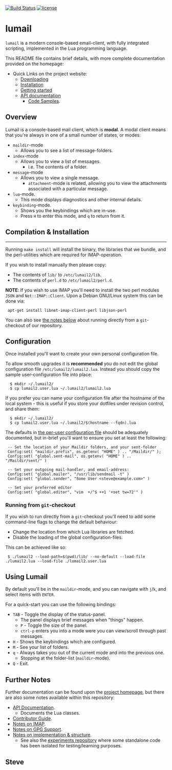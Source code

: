 
[![Build Status](https://travis-ci.org/lumail/lumail.png)](https://travis-ci.org/lumail/lumail)
[![license](https://img.shields.io/github/license/lumail/lumail.svg)]()


lumail
=======

`lumail` is a modern console-based email-client, with fully integrated scripting, implemented in the Lua programming language.

This README file contains brief details, with more complete documentation provided on the homepage:

* Quick Links on the project website:
  * [Downloading](https://lumail.org/download/)
  * [Installation](https://lumail.org/install/)
  * [Getting started](https://lumail.org/getting-started/)
  * [API documentation](https://lumail.org/api/)
     * [Code Samples](https://lumail.org/examples/).


## Overview

Lumail is a console-based mail client, which is __modal__.  A modal client
means that you're always in one of a small number of states, or modes:

* `maildir`-mode
    * Allows you to see a list of message-folders.
* `index`-mode
    * Allows you to view a list of messages.
       * i.e. The contents of a folder.
* `message`-mode
    * Allows you to view a single message.
       * `attachment`-mode is related, allowing you to view the attachments associated with a particular message.
* `lua`-mode.
    * This mode displays diagnostics and other internal details.
* `keybinding`-mode.
    * Shows you the keybindings which are in-use.
    * Press `H` to enter this mode, and `q` to return from it.


## Compilation & Installation
-----------------------------

Running `make install` will install the binary, the libraries that we bundle, and the perl-utilities which are required for IMAP-operation.

If you wish to install manually then please copy:

* The contents of `lib/` to `/etc/lumail2/lib`.
* The contents of `perl.d` to `/etc/lumail2/perl.d`.

**NOTE**: If you wish to use IMAP you'll need to install the two perl modules `JSON` and `Net::IMAP::Client`.  Upon a Debian GNU/Linux system this can be done
via:

     apt-get install libnet-imap-client-perl libjson-perl

You can also see [the notes below](#running-from-git-checkout) about running directly from a `git`-checkout
of our repository.


## Configuration

Once installed you'll want to create your own personal configuration file.

To allow smooth upgrades it is __recommended__ you do not edit the global configuration file `/etc/lumail2/lumail2.lua`.  Instead you should copy the sample user-configuration file into place:

      $ mkdir ~/.lumail2/
      $ cp lumail2.user.lua ~/.lumail2/lumail2.lua

If you prefer you can name your configuration file after the hostname of the local system - this is useful if you store your dotfiles under revision control, and share them:

      $ mkdir ~/.lumail2/
      $ cp lumail2.user.lua ~/.lumail2/$(hostname --fqdn).lua

The defaults in [the per-user configuration file](lumail2.user.lua) should be adequately documented, but in-brief you'll want to ensure you set at least the following:

     -- Set the location of your Maildir folders, and your sent-folder
     Config:set( "maildir.prefix", os.getenv( "HOME" ) .. "/Maildir/" );
     Config:set( "global.sent-mail", os.getenv( "HOME" ) .. "/Maildir/sent/" )

     -- Set your outgoing mail-handler, and email-address:
     Config:set( "global.mailer", "/usr/lib/sendmail -t" )
     Config:set( "global.sender", "Some User <steve@example.com>" )

     -- Set your preferred editor
     Config:set( "global.editor", "vim  +/^$ ++1 '+set tw=72'" )



### Running from `git`-checkout

If you wish to run directly from a `git`-checkout you'll need to add some
command-line flags to change the default behaviour:

* Change the location from which Lua libraries are fetched.
* Disable the loading of the global configuration-files.

This can be achieved like so:

     $ ./lumail2 --load-path=$(pwd)/lib/ --no-default --load-file ./lumail2.lua --load-file ./lumail2.user.lua


## Using Lumail

By default you'll be in the `maildir`-mode, and you can navigate with `j`/`k`, and select items with `ENTER`.

For a quick-start you can use the following bindings:

* `TAB` - Toggle the display of the status-panel.
   * The panel displays brief messages when "things" happen.
   * `P` - Toggle the size of the panel.
   * `ctrl-p` enters you into a mode were you can view/scroll through past messages.
* `H` - Shows the keybindings which are configured.
* `M` - See your list of folders.
* `q` - Always takes you out of the current mode and into the previous one.
   * Stopping at the folder-list (`maildir`-mode).
* `Q` - Exit.


## Further Notes

Further documentation can be found upon the [project homepage](https://lumail.org/), but there are also some notes available within this repository:

* [API Documentation](API.md).
   * Documents the Lua classes.
* [Contributor Guide](CONTRIBUTING.md).
* [Notes on IMAP](IMAP.md).
* [Notes on GPG Support](GPG.md).
* [Notes on implementation & structure](HACKING.md).
   * See also the [experiments repository](https://github.com/lumail/experiments) where some standalone code has been isolated for testing/learning purposes.


Steve
--
